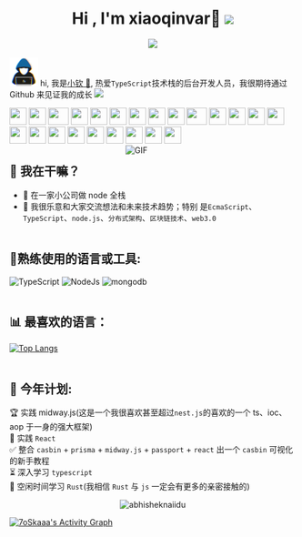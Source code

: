 <h1 align="center"><b>Hi , I'm xiaoqinvar🐸 </b><img src="https://media.giphy.com/media/hvRJCLFzcasrR4ia7z/giphy.gif" width="35"></h1>
<p align="center">
  <a href="https://github.com/DenverCoder1/readme-typing-svg"><img src="https://readme-typing-svg.herokuapp.com?font=Time+New+Roman&color=cyan&size=25&center=true&vCenter=true&width=600&height=100&lines=Assalamu+O+Alaikum+Warahmatullah..&hearts;++;Self-taught+Front-End+Developer,;Computer+Science+Student,;CTF+Newbie,;Active+Learner/Researcher,;Love+to+learn+new+stuffs..<3"></a>
</p>

<picture><img src = "https://github.com/0xAbdulKhalid/0xAbdulKhalid/raw/main/assets/mdImages/about_me.gif" width = 50px></picture>
hi, 我是[小钦 🐸](https://github.com/JYbill/), 热爱`TypeScript`技术栈的后台开发人员，我很期待通过
Github 来见证我的成长
<img src="https://user-images.githubusercontent.com/73097560/115834477-dbab4500-a447-11eb-908a-139a6edaec5c.gif" />

<div>
    <img src="https://cultofthepartyparrot.com/parrots/hd/githubparrot.gif" width="30" height="30"/>
    <img src="https://cultofthepartyparrot.com/flags/hd/indiaparrot.gif" width="30" height="30"/>
    <img src="https://cultofthepartyparrot.com/parrots/asyncparrot.gif" width="36" height="30"/>
    <img src="https://cultofthepartyparrot.com/parrots/hd/60fpsparrot.gif" width="30" height="30"/>
    <img src="https://cultofthepartyparrot.com/parrots/hd/jumpingparrot.gif" width="30" height="30"/>
    <img src="https://cultofthepartyparrot.com/parrots/hd/opensourceparrot.gif" width="30" height="30"/>
    <img src="https://cultofthepartyparrot.com/parrots/hd/dealwithitnowparrot.gif" width="30" height="30"/>
    <img src="https://cultofthepartyparrot.com/parrots/hd/hypnoparrotlight.gif" width="30" height="30"/>
    <img src="https://cultofthepartyparrot.com/parrots/databaseparrot.gif" width="30" height="30"/>
    <img src="https://cultofthepartyparrot.com/parrots/fixparrot.gif" width="36" height="30"/>
    <img src="https://cultofthepartyparrot.com/parrots/hd/laptop_parrot.gif" width="30" height="30"/>
    <img src="https://cultofthepartyparrot.com/parrots/hd/spinningparrot.gif" width="30" height="30"/>
    <img src="https://cultofthepartyparrot.com/parrots/hd/levitationparrot.gif" width="30" height="30"/>
    <img src="https://cultofthepartyparrot.com/parrots/hd/meldparrot.gif" width="30" height="30"/>
    <img src="https://cultofthepartyparrot.com/parrots/slomoparrot.gif" width="30" height="30"/>
    <img src="https://cultofthepartyparrot.com/parrots/hd/moonwalkingparrot.gif" width="30" height="30"/>
    <img src="https://cultofthepartyparrot.com/parrots/hd/stableparrot.gif" width="30" height="30"/>
    <img src="https://cultofthepartyparrot.com/parrots/hd/scienceparrot.gif" width="30" height="30"/>
    <img src="https://cultofthepartyparrot.com/parrots/hd/pirateparrot.gif" width="30" height="30"/>
    <img src="https://cultofthepartyparrot.com/parrots/hd/footballparrot.gif" width="30" height="30"/>
    <img src="https://cultofthepartyparrot.com/parrots/hd/illuminatiparrot.gif" width="30" height="30"/>
    <img src="https://cultofthepartyparrot.com/parrots/hd/hypnoparrotdark.gif" width="30" height="30"/>
    <img src="https://cultofthepartyparrot.com/parrots/hd/mustacheparrot.gif" width="30" height="30"/>
</div>
<img align="right" alt="GIF" src="https://camo.githubusercontent.com/bb27b9c1df90df738e91a54665d3adb08f60583fad2f266ffbde14508e6dc918/68747470733a2f2f692e70696e696d672e636f6d2f6f726967696e616c732f65342f32362f37302f65343236373032656466383734623138316163656431653266613563366364652e676966" width="300" />

## 🤔️ 我在干嘛？

- 💼 在一家小公司做 node 全栈
- 💬 我很乐意和大家交流想法和未来技术趋势；特别
  是`EcmaScript`、`TypeScript`、`node.js`、`分布式架构`、`区块链技术`、`web3.0` <br/><br/>

## 🔧**熟练使用的语言或工具:**

<img alt="TypeScript" src="https://img.shields.io/badge/-TypeScript-blue?logo=Typescript&logoColor=black">
<img alt="NodeJs" src="https://img.shields.io/badge/-NodeJS-green?logo=node.js&Color=white">
<img alt="mongodb" src="https://img.shields.io/badge/-mongoDb-green?logo=mongodb&logoColor=white">
<br/><br/>

## 📊 **最喜欢的语言：**

[![Top Langs](https://github-readme-stats.vercel.app/api/top-langs/?username=anuraghazra&layout=compact&hide=html,javascript,css)](https://github.com/anuraghazra/github-readme-stats)
<br/><br/>

## 🚧 **今年计划:**

<!-- TODO-IST:START -->

🏆 实践 midway.js(这是一个我很喜欢甚至超过`nest.js`的喜欢的一个 ts、ioc、aop 于一身的强大框架)  
🌸 实践 `React`  
✅ 整合 `casbin` + `prisma` + `midway.js` + `passport` + `react` 出一个 `casbin` 可视化的新手教程  
⏳ 深入学习 `typescript`  
📖 空闲时间学习 `Rust`(我相信 `Rust` 与 `js` 一定会有更多的亲密接触的)

<p align="center"> <img src="https://github-readme-stats.vercel.app/api?username=JYbill&show_icons=true&theme=gotham" alt="abhisheknaiidu" />

<a href="https://github.com/JYBill"><img alt="7oSkaaa's Activity Graph" src="https://activity-graph.herokuapp.com/graph?username=JYBill&custom_title=小🐸's%20Contribution%20Graph&theme=react-dark" /></a>
